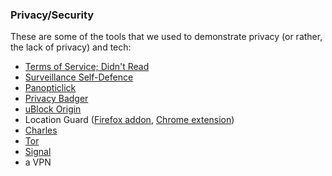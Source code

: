 <h3>Privacy/Security</h3>

<p>These are some of the tools that we used to demonstrate privacy (or rather, the lack of privacy) and tech:</p>

<ul>
<li><a href="https://tosdr.org/">Terms of Service; Didn't Read</a></li>
<li><a href="https://ssd.eff.org/">Surveillance Self-Defence</a></li>
<li><a href="https://firstpartysimulator.net/">Panopticlick</a></li>
<li><a href="https://www.eff.org/privacybadger">Privacy Badger</a></li>
<li><a href="https://github.com/gorhill/uBlock">uBlock Origin</a></li>
<li>Location Guard (<a href="https://addons.mozilla.org/en-US/firefox/addon/location-guard">Firefox addon</a>, <a href="https://chrome.google.com/webstore/detail/location-guard/cfohepagpmnodfdmjliccbbigdkfcgia">Chrome extension</a>)</li>
<li><a href="https://www.charlesproxy.com/">Charles</a></li>
<li><a href="https://www.torproject.org/">Tor</a></li>
<li><a href="https://whispersystems.org/">Signal</a></li>
<li>a VPN</li>
</ul>
